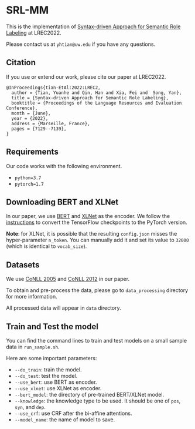 # SRL-MM

This is the implementation of [Syntax-driven Approach for Semantic Role Labeling](http://www.lrec-conf.org/proceedings/lrec2022/pdf/2022.lrec-1.772.pdf) at LREC2022.

Please contact us at `yhtian@uw.edu` if you have any questions.

## Citation

If you use or extend our work, please cite our paper at LREC2022.

```
@InProceedings{tian-EtAl:2022:LREC2,
  author = {Tian, Yuanhe and Qin, Han and Xia, Fei and  Song, Yan},
  title = {Syntax-driven Approach for Semantic Role Labeling},
  booktitle = {Proceedings of the Language Resources and Evaluation Conference},
  month = {June},
  year = {2022},
  address = {Marseille, France},
  pages = {7129--7139},
}
```

## Requirements

Our code works with the following environment.
* `python=3.7`
* `pytorch=1.7`

## Downloading BERT and XLNet

In our paper, we use [BERT](https://github.com/google-research/bert) and [XLNet](https://github.com/zihangdai/xlnet) as the encoder.
We follow the [instructions](https://huggingface.co/docs/transformers/converting_tensorflow_models) to convert the TensorFlow checkpoints to the PyTorch version.

**Note**: for XLNet, it is possible that the resulting `config.json` misses the hyper-parameter `n_token`. You can manually add it and set its value to `32000` (which is identical to `vocab_size`).

## Datasets

We use [CoNLL 2005](https://www.cs.upc.edu/~srlconll/) and [CoNLL 2012](https://conll.cemantix.org/2012/data.html) in our paper.

To obtain and pre-process the data, please go to `data_processing` directory for more information.

All processed data will appear in `data` directory.

## Train and Test the model

You can find the command lines to train and test models on a small sample data in `run_sample.sh`.

Here are some important parameters:

* `--do_train`: train the model.
* `--do_test`: test the model.
* `--use_bert`: use BERT as encoder.
* `--use_xlnet`: use XLNet as encoder.
* `--bert_model`: the directory of pre-trained BERT/XLNet model.
* `--knowledge`: the knowledge type to be used. It should be one of `pos`, `syn`, and `dep`.
* `--use_crf`: use CRF after the bi-affine attentions.
* `--model_name`: the name of model to save.
